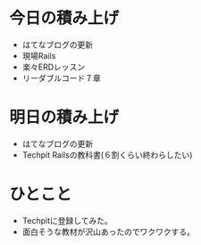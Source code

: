 # 今日の積み上げ
- はてなブログの更新
- 現場Rails
- 楽々ERDレッスン
- リーダブルコード７章

# 明日の積み上げ
- はてなブログの更新
- Techpit Railsの教科書(６割くらい終わらしたい)


# ひとこと
- Techpitに登録してみた。
- 面白そうな教材が沢山あったのでワクワクする。
